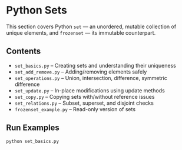 # Python Sets

This section covers Python `set` — an unordered, mutable collection of unique elements, and `frozenset` — its immutable counterpart.

## Contents

- `set_basics.py` – Creating sets and understanding their uniqueness
- `set_add_remove.py` – Adding/removing elements safely
- `set_operations.py` – Union, intersection, difference, symmetric difference
- `set_update.py` – In-place modifications using update methods
- `set_copy.py` – Copying sets with/without reference issues
- `set_relations.py` – Subset, superset, and disjoint checks
- `frozenset_example.py` – Read-only version of sets

## Run Examples

```bash
python set_basics.py
```
